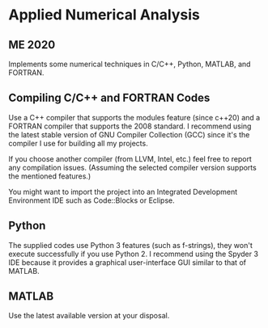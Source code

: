 # Applied Numerical Analysis
## ME 2020
Implements some numerical techniques in C/C++, Python, MATLAB, and FORTRAN.

## Compiling C/C++ and FORTRAN Codes
Use a C++ compiler that supports the modules feature (since c++20) and a
FORTRAN compiler that supports the 2008 standard. I recommend using the
latest stable version of GNU Compiler Collection (GCC) since it's the
compiler I use for building all my projects.

If you choose another compiler (from LLVM, Intel, etc.) feel free to
report any compilation issues. (Assuming the selected compiler version
supports the mentioned features.)

You might want to import the project into an Integrated Development
Environment IDE such as Code::Blocks or Eclipse.

## Python
The supplied codes use Python 3 features (such as f-strings),
they won't execute successfully if you use Python 2.
I recommend using the Spyder 3 IDE because it provides a graphical
user-interface GUI similar to that of MATLAB.

## MATLAB
Use the latest available version at your disposal.
